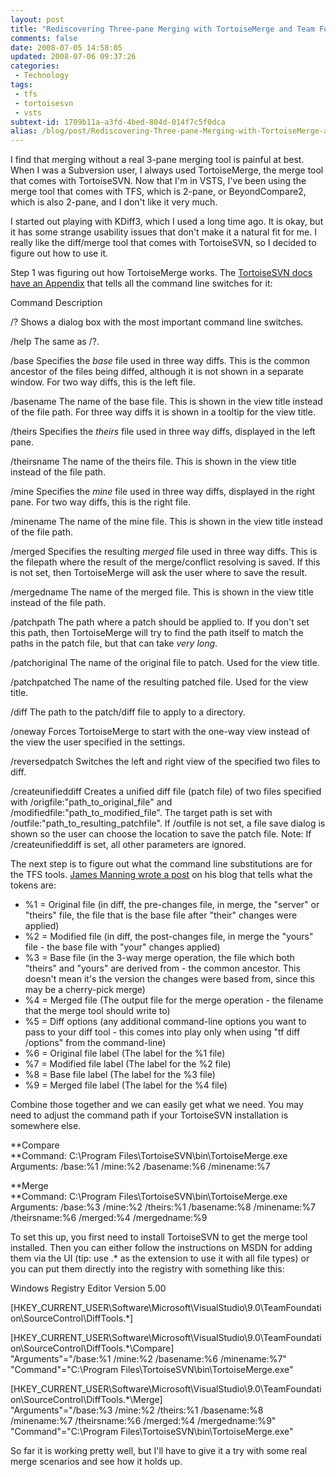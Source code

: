 ```yaml
---
layout: post
title: "Rediscovering Three-pane Merging with TortoiseMerge and Team Foundation Server"
comments: false
date: 2008-07-05 14:58:05
updated: 2008-07-06 09:37:26
categories:
 - Technology
tags:
 - tfs
 - tortoisesvn
 - vsts
subtext-id: 1709b11a-a3fd-4bed-804d-014f7c5f0dca
alias: /blog/post/Rediscovering-Three-pane-Merging-with-TortoiseMerge-and-Team-Foundation-Server.aspx
---
```



I find that merging without a real 3-pane merging tool is painful at best. When I was a Subversion user, I always used TortoiseMerge, the merge tool that comes with TortoiseSVN. Now that I'm in VSTS, I've been using the merge tool that comes with TFS, which is 2-pane, or BeyondCompare2, which is also 2-pane, and I don't like it very much.

I started out playing with KDiff3, which I used a long time ago. It is okay, but it has some strange usability issues that don't make it a natural fit for me. I really like the diff/merge tool that comes with TortoiseSVN, so I decided to figure out how to use it.

Step 1 was figuring out how TortoiseMerge works. The [TortoiseSVN docs have an Appendix](http://tortoisesvn.net/docs/release/TortoiseMerge_en/tme-automation.html#tme-automation-basics) that tells all the command line switches for it:

Command Description

/?
Shows a dialog box with the most important command line switches.

/help
The same as /?. 

/base
Specifies the _base_ file used in three way diffs. This is the common ancestor of the files being diffed, although it is not shown in a separate window. For two way diffs, this is the left file. 

/basename
The name of the base file. This is shown in the view title instead of the file path. For three way diffs it is shown in a tooltip for the view title. 

/theirs
Specifies the _theirs_ file used in three way diffs, displayed in the left pane. 

/theirsname
The name of the theirs file. This is shown in the view title instead of the file path. 

/mine
Specifies the _mine_ file used in three way diffs, displayed in the right pane. For two way diffs, this is the right file. 

/minename
The name of the mine file. This is shown in the view title instead of the file path. 

/merged
Specifies the resulting _merged_ file used in three way diffs. This is the filepath where the result of the merge/conflict resolving is saved. If this is not set, then TortoiseMerge will ask the user where to save the result. 

/mergedname
The name of the merged file. This is shown in the view title instead of the file path. 

/patchpath
The path where a patch should be applied to. If you don't set this path, then TortoiseMerge will try to find the path itself to match the paths in the patch file, but that can take _very long_. 

/patchoriginal
The name of the original file to patch. Used for the view title. 

/patchpatched
The name of the resulting patched file. Used for the view title. 

/diff
The path to the patch/diff file to apply to a directory. 

/oneway
Forces TortoiseMerge to start with the one-way view instead of the view the user specified in the settings. 

/reversedpatch
Switches the left and right view of the specified two files to diff. 

/createunifieddiff
Creates a unified diff file (patch file) of two files specified with /origfile:"path_to_original_file" and /modifiedfile:"path_to_modified_file". The target path is set with /outfile:"path_to_resulting_patchfile". If /outfile is not set, a file save dialog is shown so the user can choose the location to save the patch file. Note: If /createunifieddiff is set, all other parameters are ignored. 

The next step is to figure out what the command line substitutions are for the TFS tools. [James Manning wrote a post](http://blogs.msdn.com/jmanning/articles/535573.aspx) on his blog that tells what the tokens are:

  * %1 = Original file (in diff, the pre-changes file, in merge, the "server" or "theirs" file, the file that is the base file after "their" changes were applied) 
  * %2 = Modified file (in diff, the post-changes file, in merge the "yours" file - the base file with "your" changes applied) 
  * %3 = Base file (in the 3-way merge operation, the file which both "theirs" and "yours" are derived from - the common ancestor. This doesn't mean it's the version the changes were based from, since this may be a cherry-pick merge) 
  * %4 = Merged file (The output file for the merge operation - the filename that the merge tool should write to) 
  * %5 = Diff options (any additional command-line options you want to pass to your diff tool - this comes into play only when using "tf diff /options" from the command-line) 
  * %6 = Original file label (The label for the %1 file) 
  * %7 = Modified file label (The label for the %2 file) 
  * %8 = Base file label (The label for the %3 file) 
  * %9 = Merged file label (The label for the %4 file) 

Combine those together and we can easily get what we need. You may need to adjust the command path if your TortoiseSVN installation is somewhere else.

**Compare   
**Command: C:\Program Files\TortoiseSVN\bin\TortoiseMerge.exe   
Arguments: /base:%1 /mine:%2 /basename:%6 /minename:%7

**Merge   
**Command: C:\Program Files\TortoiseSVN\bin\TortoiseMerge.exe   
Arguments: /base:%3 /mine:%2 /theirs:%1 /basename:%8 /minename:%7 /theirsname:%6 /merged:%4 /mergedname:%9

To set this up, you first need to install TortoiseSVN to get the merge tool installed. Then you can either follow the instructions on MSDN for adding them via the UI (tip: use .* as the extension to use it with all file types) or you can put them directly into the registry with something like this:

Windows Registry Editor Version 5.00   
  
[HKEY_CURRENT_USER\Software\Microsoft\VisualStudio\9.0\TeamFoundation\SourceControl\DiffTools\.*]   
  
[HKEY_CURRENT_USER\Software\Microsoft\VisualStudio\9.0\TeamFoundation\SourceControl\DiffTools\.*\Compare]   
"Arguments"="/base:%1 /mine:%2 /basename:%6 /minename:%7"   
"Command"="C:\\Program Files\\TortoiseSVN\\bin\\TortoiseMerge.exe"   
  
[HKEY_CURRENT_USER\Software\Microsoft\VisualStudio\9.0\TeamFoundation\SourceControl\DiffTools\.*\Merge]   
"Arguments"="/base:%3 /mine:%2 /theirs:%1 /basename:%8 /minename:%7 /theirsname:%6 /merged:%4 /mergedname:%9"   
"Command"="C:\\Program Files\\TortoiseSVN\\bin\\TortoiseMerge.exe"

So far it is working pretty well, but I'll have to give it a try with some real merge scenarios and see how it holds up.
